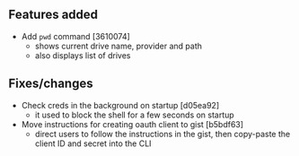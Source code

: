 ## Features added

- Add `pwd` command [3610074]
  - shows current drive name, provider and path
  - also displays list of drives

## Fixes/changes

- Check creds in the background on startup [d05ea92]
  - it used to block the shell for a few seconds on startup
- Move instructions for creating oauth client to gist [b5bdf63]
  - direct users to follow the instructions in the gist, then copy-paste the client ID and secret into the CLI
